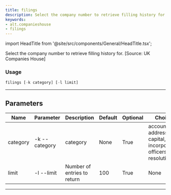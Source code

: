 ```yaml
---
title: filings
description: Select the company number to retrieve filling history for
keywords:
- alt.companieshouse
- filings
---
```


import HeadTitle from '@site/src/components/General/HeadTitle.tsx';

<HeadTitle title="alt /companieshouse/filings - Reference | OpenBB Terminal Docs" />

Select the company number to retrieve filling history for. [Source: UK Companies House]

### Usage

```python wordwrap
filings [-k category] [-l limit]
```

---

## Parameters

| Name | Parameter | Description | Default | Optional | Choices |
| ---- | --------- | ----------- | ------- | -------- | ------- |
| category | -k  --category | category | None | True | accounts, address, capital, incorporation, officers, resolution |
| limit | -l  --limit | Number of entries to return | 100 | True | None |

---

